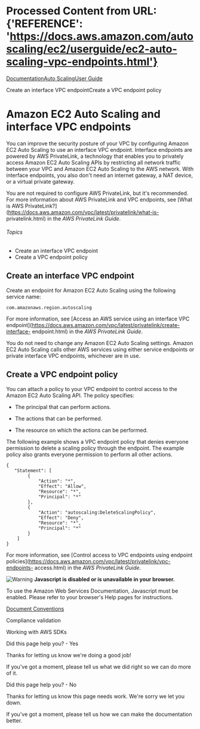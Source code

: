 # Processed Content from URL: {'REFERENCE': 'https://docs.aws.amazon.com/autoscaling/ec2/userguide/ec2-auto-scaling-vpc-endpoints.html'}

[](/pdfs/autoscaling/ec2/userguide/as-dg.pdf#ec2-auto-scaling-vpc-endpoints
"Open PDF")

[Documentation](/index.html)[Auto Scaling](/autoscaling/index.html)[User
Guide](what-is-amazon-ec2-auto-scaling.html)

Create an interface VPC endpointCreate a VPC endpoint policy

# Amazon EC2 Auto Scaling and interface VPC endpoints

You can improve the security posture of your VPC by configuring Amazon EC2
Auto Scaling to use an interface VPC endpoint. Interface endpoints are powered
by AWS PrivateLink, a technology that enables you to privately access Amazon
EC2 Auto Scaling APIs by restricting all network traffic between your VPC and
Amazon EC2 Auto Scaling to the AWS network. With interface endpoints, you also
don't need an internet gateway, a NAT device, or a virtual private gateway.

You are not required to configure AWS PrivateLink, but it's recommended. For
more information about AWS PrivateLink and VPC endpoints, see [What is AWS
PrivateLink?](https://docs.aws.amazon.com/vpc/latest/privatelink/what-is-
privatelink.html) in the _AWS PrivateLink Guide_.

###### Topics

  * Create an interface VPC endpoint
  * Create a VPC endpoint policy 

## Create an interface VPC endpoint

Create an endpoint for Amazon EC2 Auto Scaling using the following service
name:

    
    
    com.amazonaws.region.autoscaling

For more information, see [Access an AWS service using an interface VPC
endpoint](https://docs.aws.amazon.com/vpc/latest/privatelink/create-interface-
endpoint.html) in the _AWS PrivateLink Guide_.

You do not need to change any Amazon EC2 Auto Scaling settings. Amazon EC2
Auto Scaling calls other AWS services using either service endpoints or
private interface VPC endpoints, whichever are in use.

## Create a VPC endpoint policy

You can attach a policy to your VPC endpoint to control access to the Amazon
EC2 Auto Scaling API. The policy specifies:

  * The principal that can perform actions.

  * The actions that can be performed.

  * The resource on which the actions can be performed.

The following example shows a VPC endpoint policy that denies everyone
permission to delete a scaling policy through the endpoint. The example policy
also grants everyone permission to perform all other actions.

    
    
    {
       "Statement": [
            {
                "Action": "*",
                "Effect": "Allow",
                "Resource": "*",
                "Principal": "*"
            },
            {
                "Action": "autoscaling:DeleteScalingPolicy",
                "Effect": "Deny",
                "Resource": "*",
                "Principal": "*"
            }
        ]
    }

For more information, see [Control access to VPC endpoints using endpoint
policies](https://docs.aws.amazon.com/vpc/latest/privatelink/vpc-endpoints-
access.html) in the _AWS PrivateLink Guide_.

![Warning](https://d1ge0kk1l5kms0.cloudfront.net/images/G/01/webservices/console/warning.png)
**Javascript is disabled or is unavailable in your browser.**

To use the Amazon Web Services Documentation, Javascript must be enabled.
Please refer to your browser's Help pages for instructions.

[Document Conventions](/general/latest/gr/docconventions.html)

Compliance validation

Working with AWS SDKs

Did this page help you? - Yes

Thanks for letting us know we're doing a good job!

If you've got a moment, please tell us what we did right so we can do more of
it.

Did this page help you? - No

Thanks for letting us know this page needs work. We're sorry we let you down.

If you've got a moment, please tell us how we can make the documentation
better.

